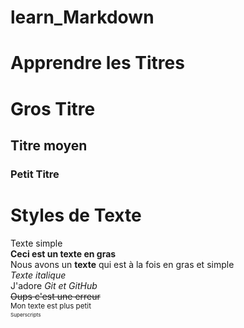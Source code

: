 # learn_Markdown

# Apprendre les Titres
# Gros Titre
## Titre moyen
### Petit Titre

# Styles de Texte
Texte simple  
**Ceci est un texte en gras**  
Nous avons un __texte__ qui est à la fois en gras et simple  
*Texte italique*  
J'adore *Git et GitHub*  
~~Oups c'est une erreur~~  
<sub>Mon texte est plus petit<sub>  
<sup>Superscripts<sup>  


